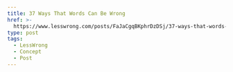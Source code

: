 ```yaml
---
title: 37 Ways That Words Can Be Wrong
href: >-
  https://www.lesswrong.com/posts/FaJaCgqBKphrDzDSj/37-ways-that-words-can-be-wrong
type: post
tags:
  - LessWrong
  - Concept
  - Post
---
```


